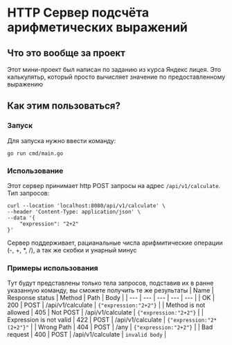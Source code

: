 # HTTP Сервер подсчёта арифметических выражений

## Что это вообще за проект

Этот мини-проект был написан по заданию из курса Яндекс лицея. Это калькулятьр, который просто вычисляет значение по предоставленному выражению

## Как этим пользоваться?

### Запуск

Для запуска нужно ввести команду:

```
go run cmd/main.go
```

### Использование

Этот сервер принимает http POST запросы на адрес `/api/v1/calculate`.
Тип запросов:

```
curl --location 'localhost:8080/api/v1/calculate' \
--header 'Content-Type: application/json' \
--data '{
    "expression": "2+2"
}'
```

Сервер поддерживает, рацианальные числа арифмитические операции (-, +, \*, /), а так же скобки и унарный минус

### Примеры использования

Тут будут представлены только тела запросов, подставив их в ранне указанную команду, вы сможете получить те же результаты
| Name | Response status | Method | Path | Body |
| --- | --- | --- | --- | --- |
| OK | 200 | POST | /api/v1/calculate | `{"expression:"2+2"}` |
| Method is not allowed | 405 | Not POST | /api/v1/calculate | `{"expression:"2+2"}` |
| Expression is not valid | 422 | POST | /api/v1/calculate | `{"expression:"2*(2+2"}"` |
| Wrong Path | 404 | POST | /any | `{"expression:"2+2"}` |
| Bad request | 400 | POST | /api/v1/calculate | `invalid body` |
